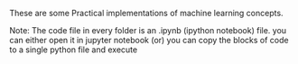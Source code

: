 
These are some Practical implementations of machine learning concepts.

Note: 
The code file in every folder is an .ipynb (ipython notebook) file. 
you can either open it in jupyter notebook (or) you can copy the blocks of code to a single python file and execute 